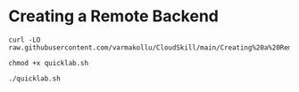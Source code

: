 # Creating a Remote Backend


```
curl -LO raw.githubusercontent.com/varmakollu/CloudSkill/main/Creating%20a%20Remote%20Backend/quicklab.sh

chmod +x quicklab.sh

./quicklab.sh

```
